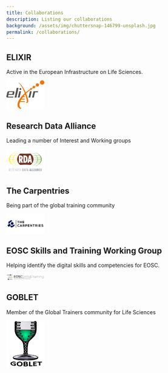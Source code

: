 ```yaml
---
title: Collaborations
description: Listing our collaborations
background: /assets/img/chuttersnap-146799-unsplash.jpg
permalink: /collaborations/
---
```


## ELIXIR

Active in the European Infrastructure on Life Sciences.

<img src="/assets/img/collaborations/ELIXIR.png" alt="ELIXIR" style="width:100px;"/>


## Research Data Alliance

Leading a number of Interest and Working groups

<img src="/assets/img/collaborations/RDA_Logo.png" alt="RDA" style="width:100px;"/>

## The Carpentries

Being part of the global training community

<img src="/assets/img/collaborations/TheCarpentries-Logo.png" alt="The Carpentries" style="width:100px;"/>


## EOSC Skills and Training Working Group

Helping identify the digital skills and competencies for EOSC.

<img src="/assets/img/collaborations/eosc_logos_skillstraining.png" alt="EOSC" style="width:100px;"/>


## GOBLET

Member of the Global Trainers community for Life Sciences

<img src="/assets/img/collaborations/Goblet_logo.jpg" alt="GOBLET" style="width:100px;"/>
